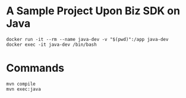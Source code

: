# A Sample Project Upon Biz SDK on Java

```
docker run -it --rm --name java-dev -v "$(pwd)":/app java-dev
docker exec -it java-dev /bin/bash
```


# Commands
```
mvn compile
mvn exec:java
```
